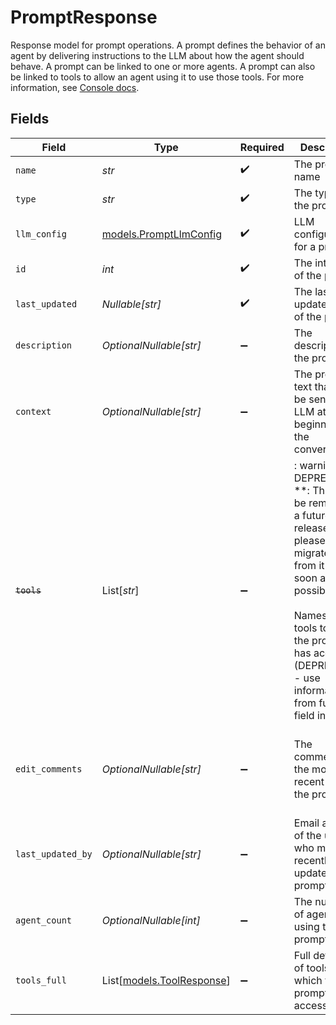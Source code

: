 # PromptResponse

Response model for prompt operations.
A prompt defines the behavior of an agent by delivering instructions to the LLM about how the
agent should behave. A prompt can be linked to one or more agents. A prompt can also be linked to
tools to allow an agent using it to use those tools. For more information, see
[Console docs](https://docs.syllable.ai/Resources/Prompts).


## Fields

| Field                                                                                                                                                                                                                                   | Type                                                                                                                                                                                                                                    | Required                                                                                                                                                                                                                                | Description                                                                                                                                                                                                                             | Example                                                                                                                                                                                                                                 |
| --------------------------------------------------------------------------------------------------------------------------------------------------------------------------------------------------------------------------------------- | --------------------------------------------------------------------------------------------------------------------------------------------------------------------------------------------------------------------------------------- | --------------------------------------------------------------------------------------------------------------------------------------------------------------------------------------------------------------------------------------- | --------------------------------------------------------------------------------------------------------------------------------------------------------------------------------------------------------------------------------------- | --------------------------------------------------------------------------------------------------------------------------------------------------------------------------------------------------------------------------------------- |
| `name`                                                                                                                                                                                                                                  | *str*                                                                                                                                                                                                                                   | :heavy_check_mark:                                                                                                                                                                                                                      | The prompt name                                                                                                                                                                                                                         | Weather Agent Prompt                                                                                                                                                                                                                    |
| `type`                                                                                                                                                                                                                                  | *str*                                                                                                                                                                                                                                   | :heavy_check_mark:                                                                                                                                                                                                                      | The type of the prompt                                                                                                                                                                                                                  | prompt_v1                                                                                                                                                                                                                               |
| `llm_config`                                                                                                                                                                                                                            | [models.PromptLlmConfig](../models/promptllmconfig.md)                                                                                                                                                                                  | :heavy_check_mark:                                                                                                                                                                                                                      | LLM configuration for a prompt.                                                                                                                                                                                                         |                                                                                                                                                                                                                                         |
| `id`                                                                                                                                                                                                                                    | *int*                                                                                                                                                                                                                                   | :heavy_check_mark:                                                                                                                                                                                                                      | The internal ID of the prompt                                                                                                                                                                                                           | 1                                                                                                                                                                                                                                       |
| `last_updated`                                                                                                                                                                                                                          | *Nullable[str]*                                                                                                                                                                                                                         | :heavy_check_mark:                                                                                                                                                                                                                      | The last updated date of the prompt                                                                                                                                                                                                     | 2024-01-01T12:00:00Z                                                                                                                                                                                                                    |
| `description`                                                                                                                                                                                                                           | *OptionalNullable[str]*                                                                                                                                                                                                                 | :heavy_minus_sign:                                                                                                                                                                                                                      | The description of the prompt                                                                                                                                                                                                           | Prompt for a weather agent.                                                                                                                                                                                                             |
| `context`                                                                                                                                                                                                                               | *OptionalNullable[str]*                                                                                                                                                                                                                 | :heavy_minus_sign:                                                                                                                                                                                                                      | The prompt text that will be sent to the LLM at the beginning of the conversation                                                                                                                                                       | You are a weather agent. Answer the user's questions about weather and nothing else.                                                                                                                                                    |
| ~~`tools`~~                                                                                                                                                                                                                             | List[*str*]                                                                                                                                                                                                                             | :heavy_minus_sign:                                                                                                                                                                                                                      | : warning: ** DEPRECATED **: This will be removed in a future release, please migrate away from it as soon as possible.<br/><br/>Names of the tools to which the prompt has access (DEPRECATED - use information from full tools field instead) | hangup                                                                                                                                                                                                                                  |
| `edit_comments`                                                                                                                                                                                                                         | *OptionalNullable[str]*                                                                                                                                                                                                                 | :heavy_minus_sign:                                                                                                                                                                                                                      | The comments for the most recent edit to the prompt                                                                                                                                                                                     | Updated prompt text to include requirement to not answer questions that aren't about weather.                                                                                                                                           |
| `last_updated_by`                                                                                                                                                                                                                       | *OptionalNullable[str]*                                                                                                                                                                                                                 | :heavy_minus_sign:                                                                                                                                                                                                                      | Email address of the user who most recently updated the prompt                                                                                                                                                                          | user@email.com                                                                                                                                                                                                                          |
| `agent_count`                                                                                                                                                                                                                           | *OptionalNullable[int]*                                                                                                                                                                                                                 | :heavy_minus_sign:                                                                                                                                                                                                                      | The number of agents using the prompt                                                                                                                                                                                                   | 5                                                                                                                                                                                                                                       |
| `tools_full`                                                                                                                                                                                                                            | List[[models.ToolResponse](../models/toolresponse.md)]                                                                                                                                                                                  | :heavy_minus_sign:                                                                                                                                                                                                                      | Full definitions of tools to which the prompt has access                                                                                                                                                                                |                                                                                                                                                                                                                                         |